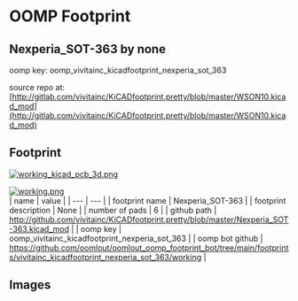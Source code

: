 # OOMP Footprint  
## Nexperia_SOT-363  by none  
  
oomp key: oomp_vivitainc_kicadfootprint_nexperia_sot_363  
  
source repo at: [http://gitlab.com/vivitainc/KiCADfootprint.pretty/blob/master/WSON10.kicad_mod](http://gitlab.com/vivitainc/KiCADfootprint.pretty/blob/master/WSON10.kicad_mod)  
## Footprint  
  
[![working_kicad_pcb_3d.png](working_kicad_pcb_3d_600.png)](working_kicad_pcb_3d.png)  
  
[![working.png](working_600.png)](working.png)  
| name | value | 
| --- | --- | 
| footprint name | Nexperia_SOT-363 | 
| footprint description | None | 
| number of pads | 6 | 
| github path | http://github.com/vivitainc/KiCADfootprint.pretty/blob/master/Nexperia_SOT-363.kicad_mod | 
| oomp key | oomp_vivitainc_kicadfootprint_nexperia_sot_363 | 
| oomp bot github | https://github.com/oomlout/oomlout_oomp_footprint_bot/tree/main/footprints/vivitainc_kicadfootprint_nexperia_sot_363/working | 
## Images  

